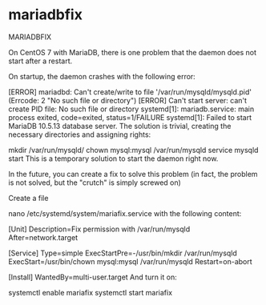 # mariadbfix

MARIADBFIX

On CentOS 7 with MariaDB, there is one problem that the daemon does not start after a restart.

On startup, the daemon crashes with the following error:


[ERROR] mariadbd: Can't create/write to file '/var/run/mysqld/mysqld.pid' (Errcode: 2 "No such file or directory")
[ERROR] Can't start server: can't create PID file: No such file or directory
systemd[1]: mariadb.service: main process exited, code=exited, status=1/FAILURE
systemd[1]: Failed to start MariaDB 10.5.13 database server.
The solution is trivial, creating the necessary directories and assigning rights:


mkdir /var/run/mysqld/
chown mysql:mysql /var/run/mysqld
service mysqld start
This is a temporary solution to start the daemon right now.

In the future, you can create a fix to solve this problem (in fact, the problem is not solved, but the "crutch" is simply screwed on)

Create a file


nano /etc/systemd/system/mariafix.service
with the following content:


[Unit]
Description=Fix permission with /var/run/mysqld
After=network.target

[Service]
Type=simple
ExecStartPre=-/usr/bin/mkdir /var/run/mysqld
ExecStart=/usr/bin/chown mysql:mysql /var/run/mysqld
Restart=on-abort

[Install]
WantedBy=multi-user.target
And turn it on:


systemctl enable mariafix
systemctl start mariafix

